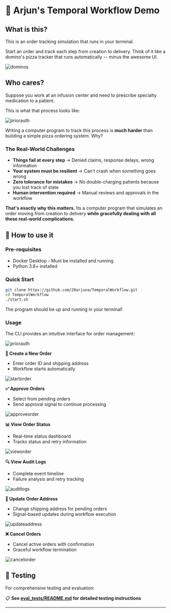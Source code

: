 # 🚀 Arjun's Temporal Workflow Demo

## What is this?
This is an order tracking simulation that runs in your terminal. 

Start an order and track each step from creation to delivery. Think of it like a domino's pizza tracker that runs automatically -- minus the awesome UI.

![dominos](images/dominos.jpg?raw=true "Title")

## Who cares?
Suppose you work at an infusion center and need to prescribe specialty medication to a patient. 

This is what that process looks like:

![priorauth](images/PriorAuthProcess.png?raw=true "Prior Authorization Process")

Writing a computer program to track this process is **much harder** than building a simple pizza ordering system. Why?

### The Real-World Challenges
- **Things fail at every step** → Denied claims, response delays, wrong information
- **Your system must be resilient** → Can't crash when something goes wrong
- **Zero tolerance for mistakes** → No double-charging patients because you lost track of state
- **Human intervention required** → Manual reviews and approvals in the workflow

**That's exactly why this matters.** Its a computer program that simulates an order moving from creation to delivery **while gracefully dealing with all these real-world complications.**

## 🎯 How to use it

### Pre-requisites
- Docker Desktop - Must be installed and running
- Python 3.8+ installed

### Quick Start
```bash
git clone https://github.com/20arjuna/TemporalWorkflow.git
cd TemporalWorkflow
./start.sh
```

The program should be up and running in your terminal!



### Usage

The CLI provides an intuitive interface for order management:

![priorauth](images/main_menu.png?raw=true "Prior Authorization Process")

**🛒 Create a New Order**
- Enter order ID and shipping address
- Workflow starts automatically

![startorder](images/startorder.png?raw=true "Create New Order")


**✅ Approve Orders**
- Select from pending orders
- Send approval signal to continue processing

![approveorder](images/approveorder.png?raw=true "Approve Orders")

**📊 View Order Status**
- Real-time status dashboard
- Tracks status and retry information

![vieworder](images/vieworder.png?raw=true "View Order Status")

**🔍 View Audit Logs**
- Complete event timeline
- Failure analysis and retry tracking

![auditlogs](images/auditlogs.png?raw=true "View Audit Logs")

**📍 Update Order Address**
- Change shipping address for pending orders
- Signal-based updates during workflow execution

![updateaddress](images/updateaddress.png?raw=true "Update Order Address")



**❌ Cancel Orders**
- Cancel active orders with confirmation
- Graceful workflow termination

![cancelorder](images/cancelorder.png?raw=true "Cancel Orders")

## 🧪 Testing

For comprehensive testing and evaluation:

📋 **See [eval_tests/README.md](eval_tests/README.md) for detailed testing instructions**

---